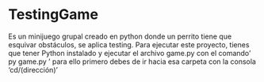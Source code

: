 # TestingGame
Es un minijuego grupal creado en python donde un perrito tiene que esquivar obstáculos, se aplica testing. Para ejecutar este proyecto, 
tienes que tener Python instalado y ejecutar el archivo game.py con el comando’ py game.py ’ para ello primero debes de ir hacia esa 
carpeta con la consola ‘cd/(dirección)’

